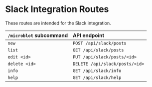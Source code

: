 # Slack Integration Routes

These routes are intended for the Slack integration.

| `/microblot` subcommand | API endpoint |
|:----------------------- |:------------ |
| `new` | `POST /api/slack/posts` |
| `list` | `GET /api/slack/posts` |
| `edit <id>` | `PUT /api/slack/posts/<id>` |
| `delete <id>` | `DELETE /api/slack/posts/<id>` |
| `info` | `GET /api/slack/info` |
| `help` | `GET /api/slack/help` |
